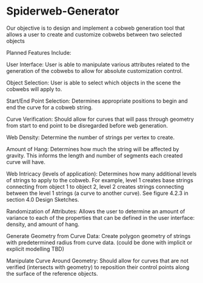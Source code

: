 # Spiderweb-Generator
Our  objective is to design and implement a cobweb generation tool that allows a user to create and customize cobwebs between two selected objects


Planned Features Include:

User Interface: User is able to manipulate various attributes related to the generation of the cobwebs to allow for absolute customization control. 

Object Selection: User is able to select which objects in the scene the cobwebs will apply to. 

Start/End Point Selection: Determines appropriate positions to begin and end the curve for a cobweb string. 

Curve Verification: Should allow for curves that will pass through geometry from start to end point to be disregarded before web generation.

Web Density: Determine the number of strings per vertex to create. 

Amount of Hang: Determines how much the string will be affected by gravity. This informs the length and number of segments each created curve will have. 

Web Intricacy (levels of application): Determines how many additional levels of strings to apply to the cobweb. For example, level 1 creates base strings connecting from object 1 to object 2, level 2 creates strings connecting between the level 1 strings (a curve to another curve). See figure 4.2.3 in section 4.0 Design Sketches.  

Randomization of Attributes: Allows the user to determine an amount of variance to each of the properties that can be defined in the user interface: density, and amount of hang. 

Generate Geometry from Curve Data: Create polygon geometry of strings with predetermined radius from curve data. (could be done with implicit or explicit modelling TBD)

Manipulate Curve Around Geometry: Should allow for curves that are not verified (intersects with geometry) to reposition their control points along the surface of the reference objects.

